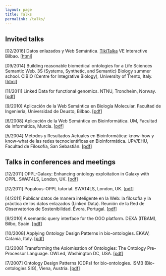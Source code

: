 ```yaml
---
layout: page
title: Talks
permalink: /talks/
---
```



<h2>Invited talks</h2>
[02/2016] Datos enlazados y Web Semántica. <a href="http://tikitalka.com/">TikiTalka</a> VE Interactive Bilbao. [<a href="slides-linked-data.html">html</a>]

[09/2014] Building reasonable biomedical ontologies for a Life Sciences Semantic Web. 3S (Systems, Synthetic, and Semantic) Biology summer school. CIBIO (Centre for
Integrative Biology), University of Trento, Italy. [<a href="http://mikel-egana-aranguren.github.io/3SBiologyTrento2014/#/">html</a>]

[11/2011] Linked Data for functional genomics. NTNU, Trondheim, Norway. [<a href="linkeddatafunctionalgenomics-111128043801-phpapp01.pdf">pdf</a>]

[9/2010] Aplicación de la Web Semántica en Biología Molecular. Facultad de Ingeniería, Universidad de Deusto, Bilbao. [<a href="applyingswmikelegana-100919095349-phpapp01.pdf">pdf</a>]

[6/2008] Aplicación de la Web Semántica en Bioinformática. UM, Facultad de Informática, Murcia. [<a href="um62008mikel-100126034916-phpapp02.pdf">pdf</a>]

[5/2004] Métodos y Resultados Actuales en Bioinformática: know-how y know-what de las redes tecnocientíficas en Bioinformática. UPV/EHU, Facultad de Filosofía, San Sebastián. [<a href="charladonosti-100126034929-phpapp02.pdf">pdf</a>]

<h2>Talks in conferences and meetings</h2>

[12/2011] OPPL-Galaxy: Enhancing ontology exploitation in Galaxy with OPPL. SWAT4LS, London, UK. [<a href="5aranguren-111206022912-phpapp01.pdf">pdf</a>]

[12/2011] Populous-OPPL tutorial. SWAT4LS, London, UK. [<a href="populousswat4lsslidesslideshare-111208081243-phpapp02.pdf">pdf</a>]

[4/2011] Publicar datos de manera inteligente en la Web: la filosofía y la práctica de los datos enlazados (Linked Data). Reunión de la Red de Observatorios de Sostenibilidad. Évora, Portugal. [<a href="linkeddata-110502024501-phpapp02.pdf">pdf</a>]

[9/2010] A semantic query interface for the OGO platform. DEXA (ITBAM), Bilbo, Spain. [<a href="mikeleganaitbam2010ogosystem-100818123545-phpapp02.pdf">pdf</a>]

[10/2008] Applying Ontology Design Patterns in bio-ontologies. EKAW, Catania, Italy. [<a href="mikeleganaaranguren-100126034921-phpapp01.pdf">pdf</a>]

[3/2008] Transforming the Axiomisation of Ontologies: The Ontology Pre-Processor Language. OWLed, Washington DC, USA. [<a href="presentation-100126034946-phpapp02.pdf">pdf</a>]

[7/2007] Ontology Design Patterns (ODPs) for bio-ontologies. ISMB (Bio-ontologies SIG), Viena, Austria. [<a href="odpsismb-100126034932-phpapp02.pdf">pdf</a>]